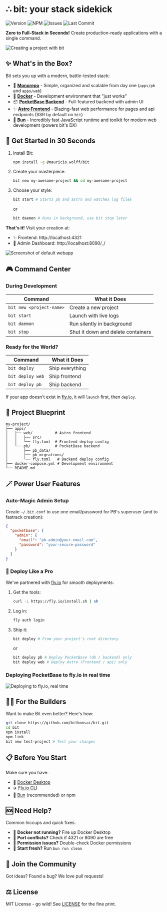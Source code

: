# ∴ bit: your stack sidekick
![Version](https://img.shields.io/github/package-json/v/bitbonsai/bit?label=version) ![NPM](https://img.shields.io/npm/v/@mauricio.wolff/bit) ![Issues](https://img.shields.io/github/issues/bitbonsai/bit) ![Last Commit](https://img.shields.io/github/last-commit/bitbonsai/bit) 


**Zero to Full-Stack in Seconds!** Create production-ready applications with a single command.

![Creating a project with bit](./bit-demo.gif)

## ✨ What's in the Box?

Bit sets you up with a modern, battle-tested stack:

- 🌿 **[Monorepo](https://monorepo.tools/)** - Simple, organized and scalable from day one (`apps/pb` and `apps/web`)
- 🐋 **[Docker](https://www.docker.com/)** - Development environment that "just works"
- 📦 **[PocketBase Backend](https://pocketbase.io/)** - Full-featured backend with admin UI
- ✨ **[Astro Frontend](https://astro.build/)** - Blazing-fast web performance for pages and api endpoints (SSR by default on `bit`)
- 🍞 **[Bun](https://bun.sh/)** - Incredibly fast JavaScript runtime and toolkit for modern web development (powers bit's DX)

## 🚀 Get Started in 30 Seconds

1. Install Bit:

   ```bash
   npm install -g @mauricio.wolff/bit
   ```

2. Create your masterpiece:

   ```bash
   bit new my-awesome-project && cd my-awesome-project
   ```

3. Choose your style:
   ```bash
   bit start # Starts pb and astro and watches log files
   ```
   or
   ```bash
   bit daemon # Runs in background, use bit stop later
   ```

**That's it!** Visit your creation at:

- ✨ Frontend: http://localhost:4321
- 👔 Admin Dashboard: http://localhost:8090/\_/

![Screenshot of default webapp](./bit-web.webp)

## 🎮 Command Center

### During Development

| Command                  | What it Does                       |
| ------------------------ | ---------------------------------- |
| `bit new <project-name>` | Create a new project               |
| `bit start`              | Launch with live logs              |
| `bit daemon`             | Run silently in background         |
| `bit stop`               | Shut it down and delete containers |

### Ready for the World?

| Command          | What it Does    |
| ---------------- | --------------- |
| `bit deploy`     | Ship everything |
| `bit deploy web` | Ship frontend   |
| `bit deploy pb`  | Ship backend    |

If your app doesn't exist in [fly.io](https://fly.io), it will `launch` first, then `deploy`.

## 📐 Project Blueprint

```
my-project/
├── apps/
│   ├── web/          # Astro frontend
│   │   ├── src/
│   │   └── fly.toml  # Frontend deploy config
│   └── pb/           # PocketBase backend
│       ├── pb_data/
│       ├── pb_migrations/
│       └── fly.toml   # Backend deploy config
├── docker-compose.yml # Development environment
└── README.md
```

## 🪄 Power User Features

### Auto-Magic Admin Setup

Create `~/.bit.conf` to use one email/password for PB's superuser (and to fastrack creation):

```json
{
  "pocketbase": {
    "admin": {
      "email": "pb-admin@your-email.com",
      "password": "your-secure-password"
    }
  }
}
```

### 🚢 Deploy Like a Pro

We've partnered with [fly.io](https://fly.io) for smooth deployments:

1. Get the tools:

   ```bash
   curl -L https://fly.io/install.sh | sh
   ```

2. Log in:

   ```bash
   fly auth login
   ```

3. Ship it:
   ```bash
   bit deploy # From your project's root directory
   ```
   or
   ```bash
   bit deploy pb # Deploy PocketBase (db / backend) only
   bit deploy web # Deploy Astro (Frontend / api) only
   ```

### Deploying PocketBase to fly.io in real time

![Deploying to fly.io, real time](./bit-deploy-pb.gif)

## 🧑‍💻 For the Builders

Want to make Bit even better? Here's how:

```bash
git clone https://github.com/bitbonsai/bit.git
cd bit
npm install
npm link
bit new test-project # Test your changes
```

## 📋 Before You Start

Make sure you have:

- 🐋 [Docker Desktop](https://www.docker.com/products/docker-desktop)
- ✈️ [Fly.io CLI](https://fly.io/docs/hands-on/install-flyctl/)
- 🍞 [Bun](https://bun.sh/) (recommended) or npm

## 🆘 Need Help?

Common hiccups and quick fixes:

- 🐋 **Docker not running?** Fire up Docker Desktop
- 🔌 **Port conflicts?** Check if 4321 or 8090 are free
- 🔐 **Permission issues?** Double-check Docker permissions
- 🫧 **Start fresh?** Run `bun run clean`

## 🤝 Join the Community

Got ideas? Found a bug? We love pull requests!

## ⚖️ License

MIT License - go wild! See [LICENSE](LICENSE) for the fine print.
